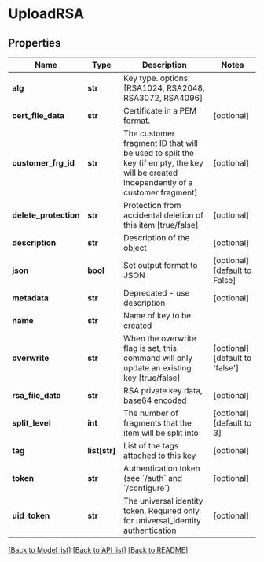 # UploadRSA

## Properties
Name | Type | Description | Notes
------------ | ------------- | ------------- | -------------
**alg** | **str** | Key type. options: [RSA1024, RSA2048, RSA3072, RSA4096] | 
**cert_file_data** | **str** | Certificate in a PEM format. | [optional] 
**customer_frg_id** | **str** | The customer fragment ID that will be used to split the key (if empty, the key will be created independently of a customer fragment) | [optional] 
**delete_protection** | **str** | Protection from accidental deletion of this item [true/false] | [optional] 
**description** | **str** | Description of the object | [optional] 
**json** | **bool** | Set output format to JSON | [optional] [default to False]
**metadata** | **str** | Deprecated - use description | [optional] 
**name** | **str** | Name of key to be created | 
**overwrite** | **str** | When the overwrite flag is set, this command will only update an existing key [true/false] | [optional] [default to 'false']
**rsa_file_data** | **str** | RSA private key data, base64 encoded | [optional] 
**split_level** | **int** | The number of fragments that the item will be split into | [optional] [default to 3]
**tag** | **list[str]** | List of the tags attached to this key | [optional] 
**token** | **str** | Authentication token (see &#x60;/auth&#x60; and &#x60;/configure&#x60;) | [optional] 
**uid_token** | **str** | The universal identity token, Required only for universal_identity authentication | [optional] 

[[Back to Model list]](../README.md#documentation-for-models) [[Back to API list]](../README.md#documentation-for-api-endpoints) [[Back to README]](../README.md)


